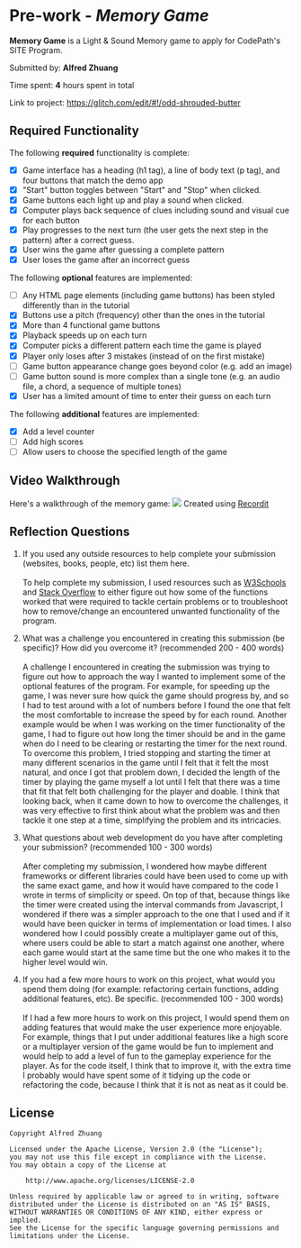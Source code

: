 # Pre-work - _Memory Game_

**Memory Game** is a Light & Sound Memory game to apply for CodePath's SITE Program.

Submitted by: **Alfred Zhuang**

Time spent: **4** hours spent in total

Link to project: https://glitch.com/edit/#!/odd-shrouded-butter

## Required Functionality

The following **required** functionality is complete:

- [x] Game interface has a heading (h1 tag), a line of body text (p tag), and four buttons that match the demo app
- [x] "Start" button toggles between "Start" and "Stop" when clicked.
- [x] Game buttons each light up and play a sound when clicked.
- [x] Computer plays back sequence of clues including sound and visual cue for each button
- [x] Play progresses to the next turn (the user gets the next step in the pattern) after a correct guess.
- [x] User wins the game after guessing a complete pattern
- [x] User loses the game after an incorrect guess

The following **optional** features are implemented:

- [ ] Any HTML page elements (including game buttons) has been styled differently than in the tutorial
- [x] Buttons use a pitch (frequency) other than the ones in the tutorial
- [x] More than 4 functional game buttons
- [x] Playback speeds up on each turn
- [x] Computer picks a different pattern each time the game is played
- [x] Player only loses after 3 mistakes (instead of on the first mistake)
- [ ] Game button appearance change goes beyond color (e.g. add an image)
- [ ] Game button sound is more complex than a single tone (e.g. an audio file, a chord, a sequence of multiple tones)
- [x] User has a limited amount of time to enter their guess on each turn

The following **additional** features are implemented:

- [x] Add a level counter
- [ ] Add high scores
- [ ] Allow users to choose the specified length of the game

## Video Walkthrough

Here's a walkthrough of the memory game:
![](https://recordit.co/hRPhPO54e7)
Created using <a href="https://recordit.co/">Recordit</a>

## Reflection Questions

1. If you used any outside resources to help complete your submission (websites, books, people, etc) list them here. <br><br>
To help complete my submission, I used resources such as <a href="w3schools.com">W3Schools</a> and <a href="stackoverflow.com">Stack Overflow</a> to either figure out how some of the functions worked that were required to tackle certain problems or to troubleshoot how to remove/change an encountered unwanted functionality of the program.

2. What was a challenge you encountered in creating this submission (be specific)? How did you overcome it? (recommended 200 - 400 words) <br><br>
A challenge I encountered in creating the submission was trying to figure out how to approach the way I wanted to implement some of the optional features of the program. For example, for speeding up the game, I was never sure how quick the game should progress by, and so I had to test around with a lot of numbers before I found the one that felt the most comfortable to increase the speed by for each round. Another example would be when I was working on the timer functionality of the game, I had to figure out how long the timer should be and in the game when do I need to be clearing or restarting the timer for the next round. To overcome this problem, I tried stopping and starting the timer at many different scenarios in the game until I felt that it felt the most natural, and once I got that problem down, I decided the length of the timer by playing the game myself a lot until I felt that there was a time that fit that felt both challenging for the player and doable. I think that looking back, when it came down to how to overcome the challenges, it was very effective to first think about what the problem was and then tackle it one step at a time, simplifying the problem and its intricacies. 

3. What questions about web development do you have after completing your submission? (recommended 100 - 300 words) <br><br>
After completing my submission, I wondered how maybe different frameworks or different libraries could have been used to come up with the same exact game, and how it would have compared to the code I wrote in terms of simplicity or speed. On top of that, because things like the timer were created using the interval commands from Javascript, I wondered if there was a simpler approach to the one that I used and if it would have been quicker in terms of implementation or load times. I also wondered how I could possibly create a multiplayer game out of this, where users could be able to start a match against one another, where each game would start at the same time but the one who makes it to the higher level would win. 

4. If you had a few more hours to work on this project, what would you spend them doing (for example: refactoring certain functions, adding additional features, etc). Be specific. (recommended 100 - 300 words) <br><br>
If I had a few more hours to work on this project, I would spend them on adding features that would make the user experience more enjoyable. For example, things that I put under additional features like a high score or a multiplayer version of the game would be fun to implement and would help to add a level of fun to the gameplay experience for the player. As for the code itself, I think that to improve it, with the extra time I probably would have spent some of it tidying up the code or refactoring the code, because I think that it is not as neat as it could be.

## License

    Copyright Alfred Zhuang

    Licensed under the Apache License, Version 2.0 (the "License");
    you may not use this file except in compliance with the License.
    You may obtain a copy of the License at

        http://www.apache.org/licenses/LICENSE-2.0

    Unless required by applicable law or agreed to in writing, software
    distributed under the License is distributed on an "AS IS" BASIS,
    WITHOUT WARRANTIES OR CONDITIONS OF ANY KIND, either express or implied.
    See the License for the specific language governing permissions and
    limitations under the License.
